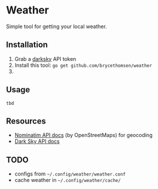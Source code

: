 # Weather

Simple tool for getting your local weather.

## Installation

1. Grab a [darksky](https://darksky.net/dev/login) API token
2. Install this tool: `go get github.com/brycethomsen/weather`
3. 

## Usage

```tbd```

## Resources

  - [Nominatim API docs](https://nominatim.org/release-docs/develop/api/Overview/) (by OpenStreetMaps) for geocoding
  - [Dark Sky API docs](https://darksky.net/dev/docs)

## TODO

- configs from `~/.config/weather/weather.conf`
- cache weather in `~/.config/weather/cache/` 
